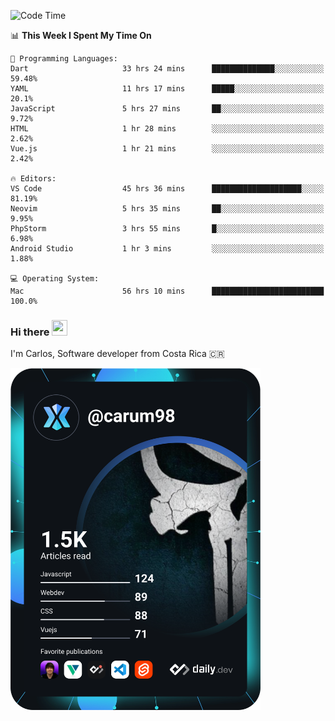 
<!--START_SECTION:waka-->
![Code Time](http://img.shields.io/badge/Code%20Time-8%2C907%20hrs%2048%20mins-blue)

📊 **This Week I Spent My Time On** 

```text
💬 Programming Languages: 
Dart                     33 hrs 24 mins      ██████████████░░░░░░░░░░░   59.48% 
YAML                     11 hrs 17 mins      █████░░░░░░░░░░░░░░░░░░░░   20.1% 
JavaScript               5 hrs 27 mins       ██░░░░░░░░░░░░░░░░░░░░░░░   9.72% 
HTML                     1 hr 28 mins        ░░░░░░░░░░░░░░░░░░░░░░░░░   2.62% 
Vue.js                   1 hr 21 mins        ░░░░░░░░░░░░░░░░░░░░░░░░░   2.42%

🔥 Editors: 
VS Code                  45 hrs 36 mins      ████████████████████░░░░░   81.19% 
Neovim                   5 hrs 35 mins       ██░░░░░░░░░░░░░░░░░░░░░░░   9.95% 
PhpStorm                 3 hrs 55 mins       █░░░░░░░░░░░░░░░░░░░░░░░░   6.98% 
Android Studio           1 hr 3 mins         ░░░░░░░░░░░░░░░░░░░░░░░░░   1.88%

💻 Operating System: 
Mac                      56 hrs 10 mins      █████████████████████████   100.0%

```


<!--END_SECTION:waka-->

### Hi there <img src="https://media.giphy.com/media/hvRJCLFzcasrR4ia7z/giphy.gif" width="25px" height="25px">

I'm Carlos, Software developer from Costa Rica 🇨🇷

<a href="https://app.daily.dev/carum98"><img src="https://github.com/carum98/carum98/blob/main/devcard.svg" width="400" alt="Carlos Umaña Acevedo's Dev Card"/></a>
